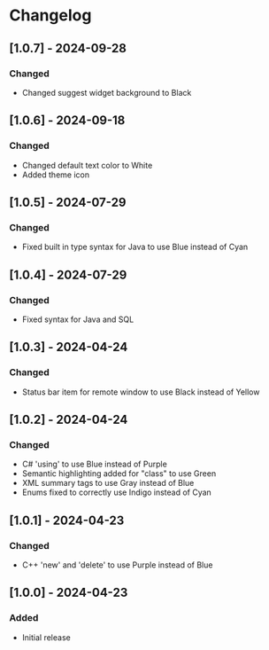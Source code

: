 # Changelog

## [1.0.7] - 2024-09-28

### Changed

- Changed suggest widget background to Black

## [1.0.6] - 2024-09-18

### Changed

- Changed default text color to White
- Added theme icon

## [1.0.5] - 2024-07-29

### Changed

- Fixed built in type syntax for Java to use Blue instead of Cyan

## [1.0.4] - 2024-07-29

### Changed

- Fixed syntax for Java and SQL

## [1.0.3] - 2024-04-24

### Changed

- Status bar item for remote window to use Black instead of Yellow

## [1.0.2] - 2024-04-24

### Changed

- C# 'using' to use Blue instead of Purple
- Semantic highlighting added for "class" to use Green
- XML summary tags to use Gray instead of Blue
- Enums fixed to correctly use Indigo instead of Cyan

## [1.0.1] - 2024-04-23

### Changed

- C++ 'new' and 'delete' to use Purple instead of Blue


## [1.0.0] - 2024-04-23

### Added

- Initial release

